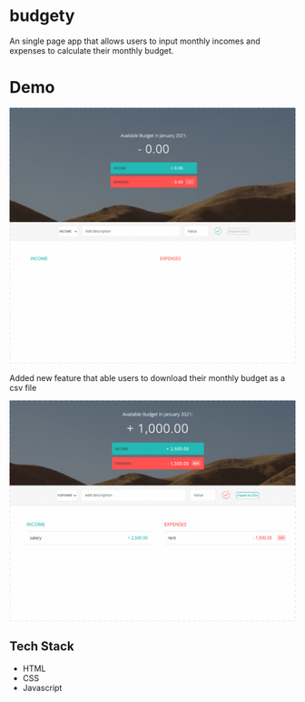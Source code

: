 # budgety

An single page app that allows users to input monthly incomes and expenses to calculate their monthly budget.

# Demo

![budgety demo](readme_img/toibcLU7Sv.gif)

Added new feature that able users to download their monthly budget as a csv file

![budgety csv demo](readme_img/LSHAUR8FUJ.gif)

## Tech Stack

- HTML
- CSS
- Javascript
